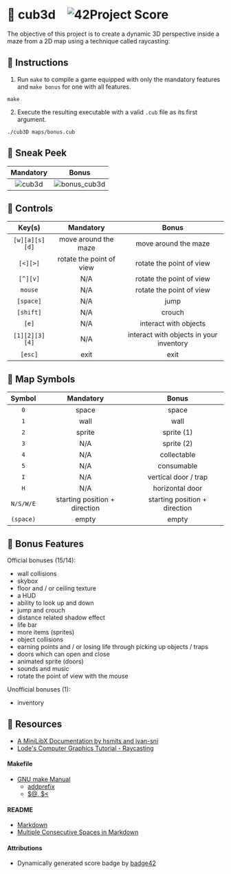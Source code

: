 # :large_orange_diamond: cub3d &ensp; ![42Project Score](https://badge42.herokuapp.com/api/project/floogman/cub3d)

The objective of this project is to create a dynamic 3D perspective inside a maze from a 2D map using a technique called raycasting.

## :small_orange_diamond: Instructions

1. Run `make` to compile a game equipped with only the mandatory features and `make bonus` for one with all features.
```
make
```

2. Execute the resulting executable with a valid `.cub` file as its first argument.
```
./cub3D maps/bonus.cub
```

## :small_orange_diamond: Sneak Peek

Mandatory | Bonus
:----:|:-----:
![cub3d](https://user-images.githubusercontent.com/59726559/136191725-80ea9a67-8aba-4b6e-a61f-ad499503982b.gif) | ![bonus_cub3d](https://user-images.githubusercontent.com/59726559/136191133-655ffe1b-3345-448e-93c5-e533eae64a3e.gif)

## :small_orange_diamond: Controls

Key(s) | Mandatory | Bonus
:-----:|:---------:|:-----:
`[w][a][s][d]` | move around the maze | move around the maze
`[<][>]` | rotate the point of view | rotate the point of view
`[^][v]` | N/A | rotate the point of view
`mouse` | N/A | rotate the point of view
`[space]` | N/A | jump
`[shift]` | N/A | crouch
`[e]` | N/A | interact with objects
`[1][2][3][4]` | N/A | interact with objects in your inventory
`[esc]` | exit | exit


## :small_orange_diamond: Map Symbols

Symbol | Mandatory | Bonus
:-----:|:---------:|:-----:
`0` | space | space
`1` | wall | wall
`2` | sprite | sprite (1)
`3` | N/A | sprite (2)
`4` | N/A | collectable
`5` | N/A | consumable
`I` | N/A | vertical door / trap
`H` | N/A | horizontal door
`N/S/W/E` | starting position + direction | starting position + direction
`(space)` | empty | empty

## :small_orange_diamond: Bonus Features

Official bonuses (15/14):
- wall collisions
- skybox
- floor and / or ceiling texture
- a HUD
- ability to look up and down
- jump and crouch
- distance related shadow effect
- life bar
- more items (sprites)
- object collisions
- earning points and / or losing life through picking up objects / traps
- doors which can open and close
- animated sprite (doors)
- sounds and music
- rotate the point of view with the mouse

Unofficial bonuses (1):
- inventory

## :small_orange_diamond: Resources
- [A MiniLibX Documentation by hsmits and jvan-sni](https://harm-smits.github.io/42docs/libs/minilibx)
- [Lode's Computer Graphics Tutorial - Raycasting](https://lodev.org/cgtutor/raycasting.html)
#### Makefile
- [GNU make Manual](https://www.gnu.org/software/make/manual/make.html)
    - [addprefix](https://www.gnu.org/software/make/manual/make.html#File-Name-Functions)
    - [$@, $<](https://www.gnu.org/software/make/manual/html_node/Automatic-Variables.html#Automatic-Variables)
#### README
- [Markdown](https://docs.github.com/en/github/writing-on-github/getting-started-with-writing-and-formatting-on-github/basic-writing-and-formatting-syntax)
- [Multiple Consecutive Spaces in Markdown](https://steemit.com/markdown/@jamesanto/how-to-add-multiple-spaces-between-texts-in-markdown)
#### Attributions
- Dynamically generated score badge by [badge42](https://github.com/JaeSeoKim/badge42)
